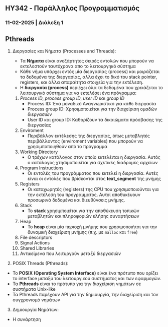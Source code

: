 ## HY342 - Παράλληλος Προγραμματισμός
### 11-02-2025 | Διάλεξη 1

## Pthreads
1. Διεργασίες και Νήματα (Processes and Threads):
    - Τα **Νήματα** είναι ανεξάρτητες σειρές εντολών που μπορούν να εκτελεστούν ταυτόχρονα 
απο το λειτουργηκό σύστημα
    - Κάθε νήμα υπάρχει εντός μία διεργασίας (process) και μοιράζεται τα δεδομένα της 
διεργασίας, αλλα έχει το δικό του stack pointer, registers, και άλλα απαραίτητα 
στοιχεία για την εκτέλεση.
    - Η **διεργασία (process)** περιέχει όλα τα δεδομένα που χρειάζεται το λειτουργικό σύστημα για 
να εκτελέσει ένα πρόγραμμα:
    1. *Process ID*, *process group ID*, *user ID* και *group ID*
        - Process ID: Ένα μοναδικό Αναγνωριστικό για κάθε διεργασία
        - Process group ID: Χρησιμοποιείται για την διαχείριση ομαδών διεργασιών
        - User ID και group ID: Καθορίζουν τα δικαιώματα πρόσβασης της διεργασίας
    2. Enviroment
        - Περιβάλλον εκτέλεσης της διεργασίας, όπως μεταβλητές περιβάλλοντος (enviroment variables) που 
μπορούν να 
χρησιμποποιηθούν από το πρόγραμμα
    3. Working Directory
        - Ο τρέχων κατάλογος στον οποίο εκτελέιται η διεργασία. Αυτός ο κατάλογος χτησιμοποιείται για 
σχετικές 
διαδρομές αρχείων
    4. Program Instructions
        - Οι εντολές του προγράμματος που εκτελεί η διεργασία. Αυτές είναι οι εντολές που βρίσκονται στος 
**text_segment** της μνήμης
    5. Registers
        - Οι καταχωρητές (registers) της CPU που χρησιμοποιούνται για την εκτέλεση του προγράμματος. Αυτοί 
αποθυκέυουν προσωρινά δεδομένα και διευθύνσεις μνήμης.
    6. Stack
        - Το **stack** χρησιμποιείται για την αποθύκευση τοπικών μεταβλητών και πληροφοριών κλήσης 
συναρτήσεων
    7. Heap
        - Το **heap** είναι μία περιοχή μνήμης που χρησιμοποιήται για την δυναμική διαχείριση μνήμης (π.χ. με
`malloc` και `free`)
    8. File descriptors
    9. Signal Actions
    10. Shared Libraries
    11. Αντικείμενα που λειτυργούν μεταξύ διεργασιών

2. POSIX Threads (Pthreads):
- Το **POSIX (Operating System Interface)** είναι ένα πρότυπο που ορίζει το interface 
μεταξύ του λειτουργικού συστήματος και των εφαρμογών.
- Τα **Pthreads** είναι το πρότυπο για την διαχείριση νημάτων σε συστήματα Unix-like
- Τα Pthreads παρέχουν API για την δημιουργία, την διαχείριση και τον συγχρονισμό 
νημάτων

3. Δημιουργία Νημάτων:
- Η συνάρτηση 
